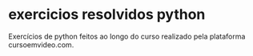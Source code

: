 # exercicios resolvidos python
 Exercícios de python feitos ao longo do curso realizado pela plataforma cursoemvideo.com.
